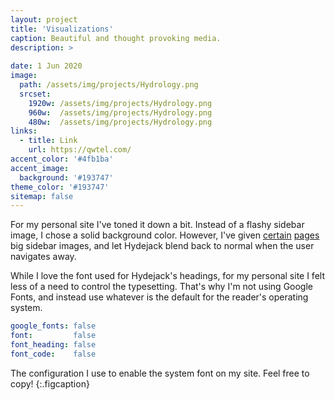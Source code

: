 ```yaml
---
layout: project
title: 'Visualizations'
caption: Beautiful and thought provoking media.
description: >
  
date: 1 Jun 2020
image: 
  path: /assets/img/projects/Hydrology.png
  srcset: 
    1920w: /assets/img/projects/Hydrology.png
    960w:  /assets/img/projects/Hydrology.png
    480w:  /assets/img/projects/Hydrology.png
links:
  - title: Link
    url: https://qwtel.com/
accent_color: '#4fb1ba'
accent_image:
  background: '#193747'
theme_color: '#193747'
sitemap: false
---
```


For my personal site I've toned it down a bit. Instead of a flashy sidebar image, I chose a solid background color.
However, I've given [certain](https://qwtel.com/projects/ducky-hunting/) [pages](https://qwtel.com/projects/blocky-blocks/) big sidebar images, and let Hydejack blend back to normal when the user navigates away.

While I love the font used for Hydejack's headings, for my personal site I felt less of a need to control the typesetting.
That's why I'm not using Google Fonts, and instead use whatever is the default for the reader's operating system.

```yml
google_fonts: false
font:         false
font_heading: false
font_code:    false
```

The configuration I use to enable the system font on my site. Feel free to copy!
{:.figcaption}
